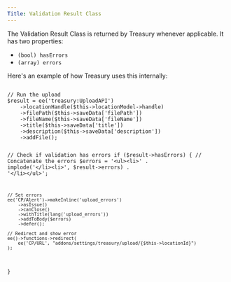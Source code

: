 ```yaml
---
Title: Validation Result Class
---
```


The Validation Result Class is returned by Treasury whenever applicable. It has two properties:

- `(bool) hasErrors`
- `(array) errors`

Here's an example of how Treasury uses this internally:

<div class="content-blocks__pre-wrapper content-blocks__pre-wrapper--example">
<pre class="content-blocks__pre content-blocks__pre--example language-php">
<code class="content-blocks__code content-blocks__code--example language-php">
// Run the upload
$result = ee('treasury:UploadAPI')
	->locationHandle($this->locationModel->handle)
	->filePath($this->saveData['filePath'])
	->fileName($this->saveData['fileName'])
	->title($this->saveData['title'])
	->description($this->saveData['description'])
	->addFile();

// Check if validation has errors
if ($result->hasErrors) {
	// Concatenate the errors
	$errors = '&lt;ul>&lt;li>' . implode('&lt;/li>&lt;li>', $result->errors) . '&lt;/li>&lt;/ul>';

	// Set errors
	ee('CP/Alert')->makeInline('upload_errors')
		->asIssue()
		->canClose()
		->withTitle(lang('upload_errors'))
		->addToBody($errors)
		->defer();

	// Redirect and show error
	ee()->functions->redirect(
		ee('CP/URL', "addons/settings/treasury/upload/{$this->locationId}")
	);
}
</code>
</pre>
</div>
